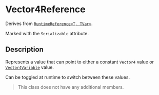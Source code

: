 # Vector4Reference

Derives from [`RuntimeReference<T, TVar>`](runtime-reference.md).

Marked with the `Serializable` attribute.

## Description

Represents a value that can point to either a constant `Vector4` value or [`Vector4Variable`](../variables/vector4-variable.md) value.

Can be toggled at runtime to switch between these values.

> This class does not have any additional members.
